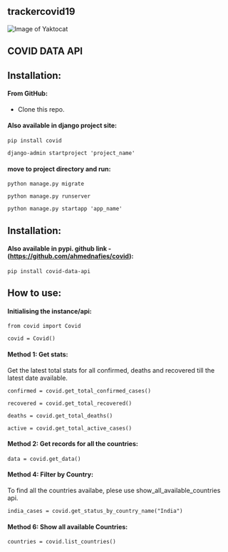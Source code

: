 ## trackercovid19 
![Image of Yaktocat](https://res.cloudinary.com/dwltrduan/image/upload/v1587307228/Screenshot_190_j9gnqv.png)

## COVID DATA API

## Installation:

#### From GitHub:
  * Clone this repo. 
  
#### Also available in django project site:
    pip install covid
    
    django-admin startproject 'project_name'
 
 #### move to project directory and run:
 
    python manage.py migrate
    
    python manage.py runserver
 
    python manage.py startapp 'app_name'
    
    
## Installation:
#### Also available in pypi. github link - (https://github.com/ahmednafies/covid):
    pip install covid-data-api
    

## How to use:

#### Initialising the instance/api:
```
from covid import Covid

covid = Covid()
```

#### Method 1: Get stats:
Get the latest total stats for all confirmed, deaths and recovered till the latest date available.
```
confirmed = covid.get_total_confirmed_cases()

recovered = covid.get_total_recovered()

deaths = covid.get_total_deaths()

active = covid.get_total_active_cases()
```
#### Method 2: Get records for all the countries:
```
data = covid.get_data()
```
#### Method 4: Filter by Country:
To find all the countries availabe, plese use show_all_available_countries api.
```
india_cases = covid.get_status_by_country_name("India")
```
#### Method 6: Show all available Countries:
```
countries = covid.list_countries()
```
  
